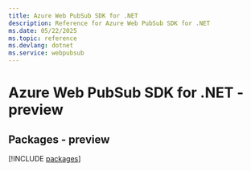 ```yaml
---
title: Azure Web PubSub SDK for .NET
description: Reference for Azure Web PubSub SDK for .NET
ms.date: 05/22/2025
ms.topic: reference
ms.devlang: dotnet
ms.service: webpubsub
---
```

# Azure Web PubSub SDK for .NET - preview
## Packages - preview
[!INCLUDE [packages](web-pubsub-index.md)]
